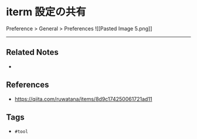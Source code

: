 # iterm 設定の共有
Preference > General > Preferences
![[Pasted Image 5.png]]

---
## Related Notes
- 

## References
- https://qiita.com/ruwatana/items/8d9c174250061721ad11

## Tags
- `#tool` 